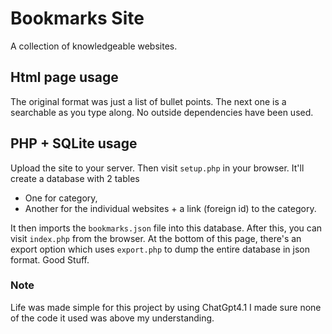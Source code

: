 # Bookmarks Site
A collection of knowledgeable websites.

## Html page usage
The original format was just a list of bullet points.
The next one is a searchable as you type along.
No outside dependencies have been used.

## PHP + SQLite usage
Upload the site to your server.
Then visit `setup.php` in your browser. It'll create a database with 2 tables
- One for category, 
- Another for the individual websites + a link (foreign id) to the category.

It then imports the `bookmarks.json` file into this database. 
After this, you can visit `index.php` from the browser. 
At the bottom of this page, there's an export option which uses `export.php` to dump the entire database in json format. Good Stuff.

### Note
Life was made simple for this project by using ChatGpt4.1
I made sure none of the code it used was above my understanding. 
